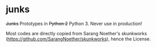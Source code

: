 # junks
~~Junks~~ Prototypes in ~~Python 2~~ Python 3. Never use in production!

Most codes are directly copied from Sarang Noether's skunkworks (https://github.com/SarangNoether/skunkworks), hence the License.
